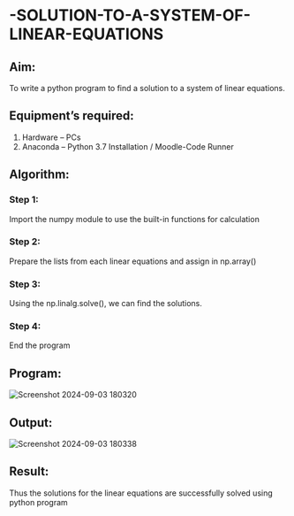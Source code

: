 # -SOLUTION-TO-A-SYSTEM-OF-LINEAR-EQUATIONS
## Aim:
To write a python program to find a solution to a system of linear equations.
## Equipment’s required:
1. 	Hardware – PCs
2. 	Anaconda – Python 3.7 Installation / Moodle-Code Runner
## Algorithm:
### Step 1: 
Import the numpy module to use the built-in functions for calculation
### Step 2: 
Prepare the lists from each linear equations and assign in np.array()
### Step 3: 
Using the np.linalg.solve(), we can find the solutions.
### Step 4: 
End the program
## Program:
![Screenshot 2024-09-03 180320](https://github.com/user-attachments/assets/faf86b20-0277-4634-92cc-7caa053dcd70)


## Output:
![Screenshot 2024-09-03 180338](https://github.com/user-attachments/assets/429befe3-167a-4db3-9ee1-d98d786eeb8c)

## Result: 
Thus the solutions for the linear equations are successfully solved using python program


